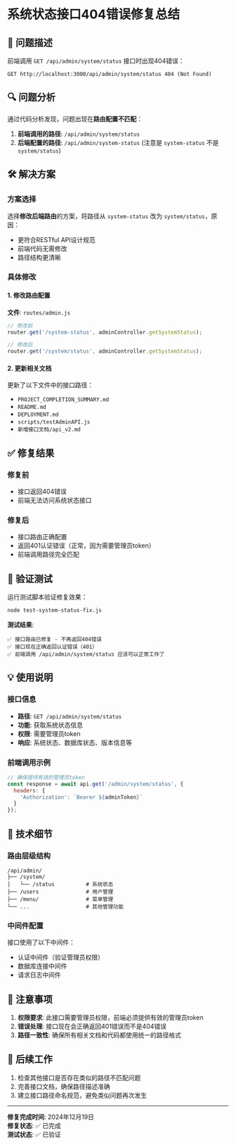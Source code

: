 # 系统状态接口404错误修复总结

## 🚨 问题描述

前端调用 `GET /api/admin/system/status` 接口时出现404错误：
```
GET http://localhost:3000/api/admin/system/status 404 (Not Found)
```

## 🔍 问题分析

通过代码分析发现，问题出现在**路由配置不匹配**：

1. **前端调用的路径**: `/api/admin/system/status`
2. **后端配置的路径**: `/api/admin/system-status` (注意是 `system-status` 不是 `system/status`)

## 🛠️ 解决方案

### 方案选择
选择**修改后端路由**的方案，将路径从 `system-status` 改为 `system/status`，原因：
- 更符合RESTful API设计规范
- 前端代码无需修改
- 路径结构更清晰

### 具体修改

#### 1. 修改路由配置
**文件**: `routes/admin.js`
```javascript
// 修改前
router.get('/system-status', adminController.getSystemStatus);

// 修改后  
router.get('/system/status', adminController.getSystemStatus);
```

#### 2. 更新相关文档
更新了以下文件中的接口路径：
- `PROJECT_COMPLETION_SUMMARY.md`
- `README.md` 
- `DEPLOYMENT.md`
- `scripts/testAdminAPI.js`
- `新增接口文档/api_v2.md`

## ✅ 修复结果

### 修复前
- 接口返回404错误
- 前端无法访问系统状态接口

### 修复后
- 接口路由正确配置
- 返回401认证错误（正常，因为需要管理员token）
- 前端调用路径完全匹配

## 🧪 验证测试

运行测试脚本验证修复效果：
```bash
node test-system-status-fix.js
```

**测试结果**:
```
✅ 接口路由已修复 - 不再返回404错误
✅ 接口现在正确返回认证错误（401）
✅ 前端调用 /api/admin/system/status 应该可以正常工作了
```

## 💡 使用说明

### 接口信息
- **路径**: `GET /api/admin/system/status`
- **功能**: 获取系统状态信息
- **权限**: 需要管理员token
- **响应**: 系统状态、数据库状态、版本信息等

### 前端调用示例
```javascript
// 确保提供有效的管理员token
const response = await api.get('/admin/system/status', {
  headers: {
    'Authorization': `Bearer ${adminToken}`
  }
});
```

## 🔧 技术细节

### 路由层级结构
```
/api/admin/
├── /system/
│   └── /status          # 系统状态
├── /users               # 用户管理
├── /menu/               # 菜单管理
└── ...                  # 其他管理功能
```

### 中间件配置
接口使用了以下中间件：
- 认证中间件（验证管理员权限）
- 数据库连接中间件
- 请求日志中间件

## 📝 注意事项

1. **权限要求**: 此接口需要管理员权限，前端必须提供有效的管理员token
2. **错误处理**: 接口现在会正确返回401错误而不是404错误
3. **路径一致性**: 确保所有相关文档和代码都使用统一的路径格式

## 🎯 后续工作

1. 检查其他接口是否存在类似的路径不匹配问题
2. 完善接口文档，确保路径描述准确
3. 建立接口路径命名规范，避免类似问题再次发生

---

**修复完成时间**: 2024年12月19日  
**修复状态**: ✅ 已完成  
**测试状态**: ✅ 已验证
